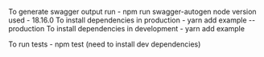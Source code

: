 To generate swagger output run - npm run swagger-autogen
node version used - 18.16.0
To install dependencies in production - yarn add example --production
To install dependencies in development - yarn add example

To run tests - npm test (need to install dev dependencies)